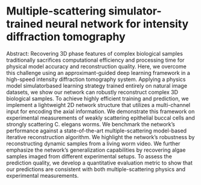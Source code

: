 # Multiple-scattering simulator-trained neural network for intensity diffraction tomography

Abstract: Recovering 3D phase features of complex biological samples traditionally sacrifices
computational efficiency and processing time for physical model accuracy and reconstruction
quality. Here, we overcome this challenge using an approximant-guided deep learning framework
in a high-speed intensity diffraction tomography system. Applying a physics model simulatorbased
learning strategy trained entirely on natural image datasets, we show our network can
robustly reconstruct complex 3D biological samples. To achieve highly efficient training and
prediction, we implement a lightweight 2D network structure that utilizes a multi-channel input for
encoding the axial information. We demonstrate this framework on experimental measurements
of weakly scattering epithelial buccal cells and strongly scattering C. elegans worms. We
benchmark the network’s performance against a state-of-the-art multiple-scattering model-based
iterative reconstruction algorithm. We highlight the network’s robustness by reconstructing
dynamic samples from a living worm video. We further emphasize the network’s generalization
capabilities by recovering algae samples imaged from different experimental setups. To assess
the prediction quality, we develop a quantitative evaluation metric to show that our predictions
are consistent with both multiple-scattering physics and experimental measurements.
